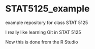 # STAT5125_example
example repository for class STAT 5125

I really like learning Git in STAT 5125 

Now this is done from the R Studio

